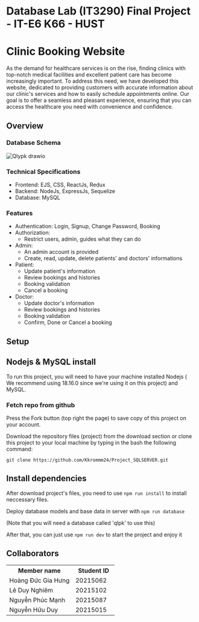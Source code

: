 # Database Lab (IT3290) Final Project - IT-E6 K66 - HUST

# Clinic Booking Website 
As the demand for healthcare services is on the rise, finding clinics with top-notch medical facilities and excellent patient care has become increasingly important. To address this need, we have developed this website, dedicated to providing customers with accurate information about our clinic's services and how to easily schedule appointments online. Our goal is to offer a seamless and pleasant experience, ensuring that you can access the healthcare you need with convenience and confidence.

## Overview

### Database Schema
![Qlypk drawio](https://github.com/Kkrommm24/Project_SQLSERVER/assets/90143646/6a300da9-f78a-48ea-a2ab-bdc9e812362f)

### Technical Specifications
* Frontend: EJS, CSS, ReactJs, Redux
* Backend: NodeJs, ExpressJs, Sequelize
* Database: MySQL

### Features
- Authentication: Login, Signup, Change Password, Booking
- Authorization:
  - Restrict users, admin, guides what they can do
- Admin:
  - An admin account is provided
  - Create, read, update, delete patients' and doctors' informations
- Patient:
  - Update patient's information
  - Review bookings and histories
  - Booking validation
  - Cancel a booking
- Doctor:
  - Update doctor's information
  - Review bookings and histories
  - Booking validation
  - Confirm, Done or Cancel a booking
## Setup
## Nodejs & MySQL install
To run this project, you will need to have your machine installed Nodejs ( We recommend using 18.16.0 since we're using it on this project) and MySQL.

### Fetch repo from github
Press the Fork button (top right the page) to save copy of this project on your account.

Download the repository files (project) from the download section or clone this project to your local machine by typing in the bash the following command:



```properties
git clone https://github.com/Kkrommm24/Project_SQLSERVER.git
```
## Install dependencies
After download project's files, you need to use ``` npm run install ``` to install neccessary files.



Deploy database models and base data in server with ``` npm run database ```


(Note that you will need a database called 'qlpk' to use this)

After that, you can just use ```npm run dev``` to start the project and enjoy it
## Collaborators
<table>
    <tbody>
        <tr>
            <th align="center">Member name</th>
            <th align="center">Student ID</th>
        </tr>
        <tr>
            <td>Hoàng Đức Gia Hưng</td>
            <td align="center"> 20215062&nbsp;&nbsp;&nbsp;</td>
        </tr>
        <tr>
            <td>Lê Duy Nghiêm</td>
            <td align="center"> 20215102&nbsp;&nbsp;&nbsp;</td>
        </tr>
        <tr>
            <td>Nguyễn Phúc Mạnh</td>
            <td align="center"> 20215087&nbsp;&nbsp;&nbsp;</td>
        </tr>
        <tr>
            <td>Nguyễn Hữu Duy</td>
            <td align="center"> 20215015&nbsp;&nbsp;&nbsp;</td>
        </tr>
    </tbody>
</table>
